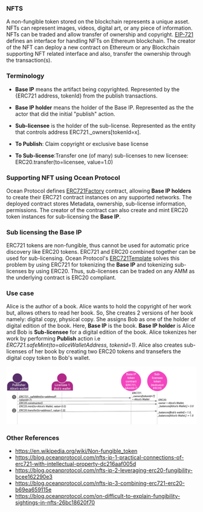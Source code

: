 ### NFTS

A non-fungible token stored on the blockchain represents a unique asset. NFTs can represent images, videos, digital art, or any piece of information. NFTs can be traded and allow transfer of ownership and copyright. [EIP-721](https://eips.ethereum.org/EIPS/eip-721) defines an interface for handling NFTs on Ethereum blockchain. The creator of the NFT can deploy a new contract on Ethereum or any Blockchain supporting NFT related interface and also, transfer the ownership through the transaction(s).

### Terminology

- **Base IP** means the artifact being copyrighted. Represented by the {ERC721 address, tokenId} from the publish transactions.

- **Base IP holder** means the holder of the Base IP. Represented as the the actor that did the initial "publish" action.

- **Sub-licensee** is the holder of the sub-license. Represented as the entity that controls address ERC721.\_owners[tokenId=x].

- **To Publish**: Claim copyright or exclusive base license

- **To Sub-license**:Transfer one (of many) sub-licenses to new licensee: ERC20.transfer(to=licensee, value=1.0)

### Supporting NFT using Ocean Protocol

Ocean Protocol defines [ERC721Factory](https://github.com/oceanprotocol/contracts/blob/v4main/contracts/ERC721Factory.sol) contract, allowing **Base IP holders** to create their ERC721 contract instances on any supported networks. The deployed contract stores Metadata, ownership, sub-license information, permissions. The creator of the contract can also create and mint ERC20 token instances for sub-licensing the **Base IP**.

### Sub licensing the Base IP

ERC721 tokens are non-fungible, thus cannot be used for automatic price discovery like ERC20 tokens. ERC721 and ERC20 combined together can be used for sub-licensing. Ocean Protocol's [ERC721Template](https://github.com/oceanprotocol/contracts/blob/v4main/contracts/templates/ERC721Template.sol) solves this problem by using ERC721 for tokenizing the **Base IP** and tokenizing sub-licenses by using ERC20. Thus, sub-licenses can be traded on any AMM as the underlying contract is ERC20 compliant.

### Use case

Alice is the author of a book. Alice wants to hold the copyright of her work but, allows others to read her book. So, She creates 2 versions of her book namely: digital copy, physical copy. She assigns Bob as one of the holder of digital edition of the book. Here, **Base IP** is the book. **Base IP holder** is Alice and Bob is **Sub-licensee** for a digital edition of the book. Alice tokenizes her work by performing **Publish** action i.e _ERC721.safeMint(to=aliceWalletAddress, tokenid=1)_. Alice also creates sub-licenses of her book by creating two ERC20 tokens and transefers the digital copy token to Bob's wallet.

![Image 1](images/v4-nft-1.PNG)

### Other References

- https://en.wikipedia.org/wiki/Non-fungible_token
- https://blog.oceanprotocol.com/nfts-ip-1-practical-connections-of-erc721-with-intellectual-property-dc216aaf005d
- https://blog.oceanprotocol.com/nfts-ip-2-leveraging-erc20-fungibility-bcee162290e3
- https://blog.oceanprotocol.com/nfts-ip-3-combining-erc721-erc20-b69ea659115e
- https://blog.oceanprotocol.com/on-difficult-to-explain-fungibility-sightings-in-nfts-26bc18620f70
